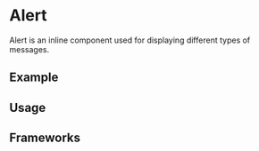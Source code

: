 <script setup>
  import Vue from './vue.md';
  import Elements from './elements.md';
  import React from './react.md';
  import Android from './android.md';
  import iOS from './ios.md';
</script>

# Alert

Alert is an inline component used for displaying different types of messages.

<components-status react='released' vue='released' elements='released' android='released' ios='released' />

## Example

<theme-switcher />

<alert-example />

## Usage

<component-design-guidelines name="Warp - Components / Alert" link="https://www.figma.com/file/nkiRpuVu6XRfvY96BA80H8/Components-overview?type=design&node-id=127-6793&mode=design" />

<component-questions />

## Frameworks

<tabs-content> 
  <template #react>
   <react />
  </template>
  <template #vue>
    <vue />
  </template>
  <template #elements>
    <elements />
  </template>
  <template #android>
    <android />
  </template>
    <template #iOS>
    <iOS />
  </template>
</tabs-content>
